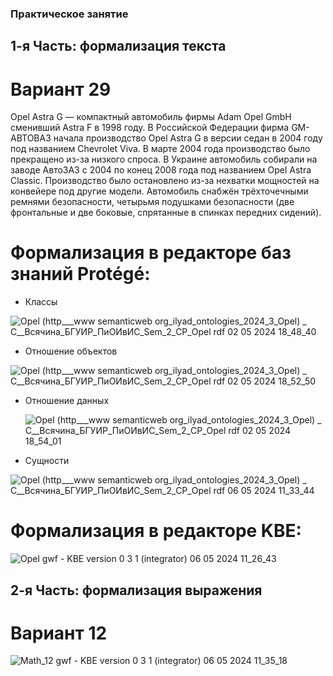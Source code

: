 ### Практическое занятие

## 1-я Часть: формализация текста
# Вариант 29

Opel Astra G — компактный автомобиль фирмы Adam Opel GmbH сменивший Astra F в 1998 
году. В Российской Федерации фирма GM-АВТОВАЗ начала производство Opel Astra G в 
версии седан в 2004 году под названием Chevrolet Viva. В марте 2004 года производство было 
прекращено из-за низкого спроса. В Украине автомобиль собирали на заводе АвтоЗАЗ с 2004 
по конец 2008 года под названием Opel Astra Classic. Производство было остановлено из-за 
нехватки мощностей на конвейере под другие модели. Автомобиль снабжён трёхточечными 
ремнями безопасности, четырьмя подушками безопасности (две фронтальные и две боковые, 
спрятанные в спинках передних сидений).

# Формализация в редакторе баз знаний Protégé:
- Классы
  
![Opel (http___www semanticweb org_ilyad_ontologies_2024_3_Opel)  _  C__Всячина_БГУИР_ПиОИвИС_Sem_2_СР_Opel rdf  02 05 2024 18_48_40](https://github.com/iis-32170x/RPIIS/assets/144374775/ca38d144-2a76-4263-a886-2da309c8401e)

- Отношение объектов

![Opel (http___www semanticweb org_ilyad_ontologies_2024_3_Opel)  _  C__Всячина_БГУИР_ПиОИвИС_Sem_2_СР_Opel rdf  02 05 2024 18_52_50](https://github.com/iis-32170x/RPIIS/assets/144374775/307a2e26-123c-477b-987e-5944e2a98746)

- Отношение данных

  ![Opel (http___www semanticweb org_ilyad_ontologies_2024_3_Opel)  _  C__Всячина_БГУИР_ПиОИвИС_Sem_2_СР_Opel rdf  02 05 2024 18_54_01](https://github.com/iis-32170x/RPIIS/assets/144374775/151ace6b-54fe-4ca7-ac5d-021f00c5c62c)

- Сущности

![Opel (http___www semanticweb org_ilyad_ontologies_2024_3_Opel)  _  C__Всячина_БГУИР_ПиОИвИС_Sem_2_СР_Opel rdf  06 05 2024 11_33_44](https://github.com/iis-32170x/RPIIS/assets/144374775/ae31b044-4056-4c08-8b9d-e319faed68b5)

# Формализация в редакторе KBE:

![Opel gwf - KBE version 0 3 1  (integrator) 06 05 2024 11_26_43](https://github.com/iis-32170x/RPIIS/assets/144374775/f0285366-89d1-4905-ad8f-17d59c375a64)

## 2-я Часть: формализация выражения
# Вариант 12

![Math_12 gwf - KBE version 0 3 1  (integrator) 06 05 2024 11_35_18](https://github.com/iis-32170x/RPIIS/assets/144374775/58d55d86-6cad-4611-ba89-5d0e3edcf953)
